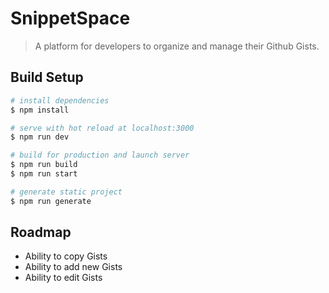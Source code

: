 # SnippetSpace

> A platform for developers to organize and manage their Github Gists.

## Build Setup

```bash
# install dependencies
$ npm install

# serve with hot reload at localhost:3000
$ npm run dev

# build for production and launch server
$ npm run build
$ npm run start

# generate static project
$ npm run generate
```

## Roadmap

* Ability to copy Gists
* Ability to add new Gists
* Ability to edit Gists
